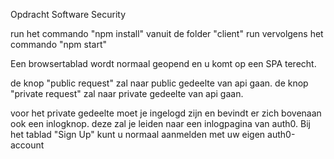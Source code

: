 Opdracht Software Security

run het commando "npm install" vanuit de folder "client"
run vervolgens het commando "npm start"

Een browsertablad wordt normaal geopend en u komt op een SPA terecht.

de knop "public request" zal naar public gedeelte van api gaan.
de knop "private request" zal naar private gedeelte van api gaan.

voor het private gedeelte moet je ingelogd zijn en bevindt er zich bovenaan ook een inlogknop.
deze zal je leiden naar een inlogpagina van auth0.
Bij het tablad "Sign Up" kunt u normaal aanmelden met uw eigen auth0-account